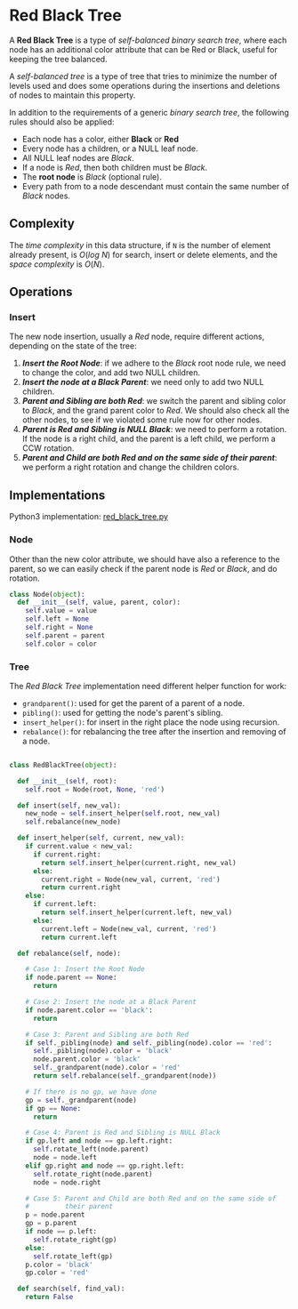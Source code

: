 # Red Black Tree

A **Red Black Tree** is a type of _self-balanced binary search tree_, where each node has an additional color attribute that can be Red or Black, useful for keeping the tree balanced.

A _self-balanced tree_ is a type of tree that tries to minimize the number of levels used and does some operations during the insertions and deletions of nodes to maintain this property.

In addition to the requirements of a generic _binary search tree_, the following rules should also be applied:

- Each node has a color, either **Black** or **Red**
- Every node has a children, or a NULL leaf node.
- All NULL leaf nodes are _Black_.
- If a node is _Red_, then both children must be _Black_.
- The **root node** is _Black_ (optional rule).
- Every path from to a node descendant must contain the same number of _Black_ nodes.

## Complexity

The _time complexity_ in this data structure, if `N` is the number of element already present, is $O(log\ N)$ for search, insert or delete elements, and the _space complexity_ is $O(N)$.

## Operations

### Insert

The new node insertion, usually a _Red_ node, require different actions, depending on the state of the tree:

1. ***Insert the Root Node***: if we adhere to the _Black_ root node rule, we need to change the color, and add two NULL children.
2. ***Insert the node at a Black Parent***: we need only to add two NULL children.
3. ***Parent and Sibling are both Red***: we switch the parent and sibling color to _Black_, and the grand parent color to _Red_. We should also check all the other nodes, to see if we violated some rule now for other nodes.
4. ***Parent is Red and Sibling is NULL Black***: we need to perform a rotation. If the node is a right child, and the parent is a left child, we perform a CCW rotation.
5. ***Parent and Child are both Red and on the same side of their parent***: we perform
a right rotation and change the children colors.

## Implementations

Python3 implementation: [red_black_tree.py](../solutions/red_black_tree.py)

### Node

Other than the new color attribute, we should have also a reference to the parent, so we can easily check if the parent node is _Red_ or _Black_, and do rotation.

```python
class Node(object):
  def __init__(self, value, parent, color):
    self.value = value
    self.left = None
    self.right = None
    self.parent = parent
    self.color = color
```

### Tree

The _Red Black Tree_ implementation need different helper function for work:

- `grandparent()`: used for get the parent of a parent of a node.
- `pibling()`: used for getting the node's parent's sibling.
- `insert_helper()`: for insert in the right place the node using recursion.
- `rebalance()`: for rebalancing the tree after the insertion and removing of a node.

```python

class RedBlackTree(object):

  def __init__(self, root):
    self.root = Node(root, None, 'red')

  def insert(self, new_val):
    new_node = self.insert_helper(self.root, new_val)
    self.rebalance(new_node)

  def insert_helper(self, current, new_val):
    if current.value < new_val:
      if current.right:
        return self.insert_helper(current.right, new_val)
      else:
        current.right = Node(new_val, current, 'red')
        return current.right
    else:
      if current.left:
        return self.insert_helper(current.left, new_val)
      else:
        current.left = Node(new_val, current, 'red')
        return current.left

  def rebalance(self, node):

    # Case 1: Insert the Root Node
    if node.parent == None:
      return

    # Case 2: Insert the node at a Black Parent
    if node.parent.color == 'black':
      return

    # Case 3: Parent and Sibling are both Red
    if self._pibling(node) and self._pibling(node).color == 'red':
      self._pibling(node).color = 'black'
      node.parent.color = 'black'
      self._grandparent(node).color = 'red'
      return self.rebalance(self._grandparent(node))

    # If there is no gp, we have done
    gp = self._grandparent(node)
    if gp == None:
      return

    # Case 4: Parent is Red and Sibling is NULL Black
    if gp.left and node == gp.left.right:
      self.rotate_left(node.parent)
      node = node.left
    elif gp.right and node == gp.right.left:
      self.rotate_right(node.parent)
      node = node.right

    # Case 5: Parent and Child are both Red and on the same side of
    #         their parent
    p = node.parent
    gp = p.parent
    if node == p.left:
      self.rotate_right(gp)
    else:
      self.rotate_left(gp)
    p.color = 'black'
    gp.color = 'red'

  def search(self, find_val):
    return False

```
